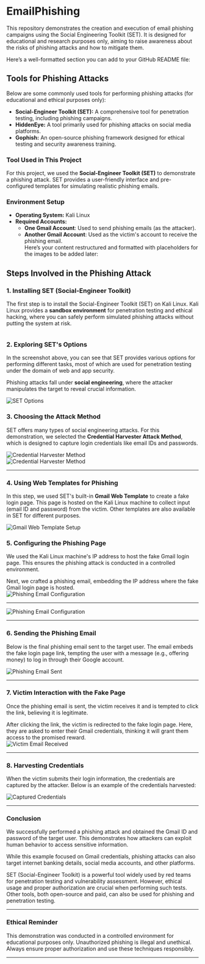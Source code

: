 # EmailPhishing
This repository demonstrates the creation and execution of email phishing campaigns using the Social Engineering Toolkit (SET). It is designed for educational and research purposes only, aiming to raise awareness about the risks of phishing attacks and how to mitigate them.

Here’s a well-formatted section you can add to your GitHub README file:

## **Tools for Phishing Attacks**

Below are some commonly used tools for performing phishing attacks (for educational and ethical purposes only):

- **Social-Engineer Toolkit (SET):** A comprehensive tool for penetration testing, including phishing campaigns.  
- **HiddenEye:** A tool primarily used for phishing attacks on social media platforms.  
- **Gophish:** An open-source phishing framework designed for ethical testing and security awareness training.  

### **Tool Used in This Project**  
For this project, we used the **Social-Engineer Toolkit (SET)** to demonstrate a phishing attack. SET provides a user-friendly interface and pre-configured templates for simulating realistic phishing emails.

### **Environment Setup**
- **Operating System:** Kali Linux  
- **Required Accounts:**  
  - **One Gmail Account**: Used to send phishing emails (as the attacker).  
  - **Another Gmail Account**: Used as the victim's account to receive the phishing email.  
Here’s your content restructured and formatted with placeholders for the images to be added later:

## **Steps Involved in the Phishing Attack**

### 1. **Installing SET (Social-Engineer Toolkit)**  
The first step is to install the Social-Engineer Toolkit (SET) on Kali Linux. Kali Linux provides a **sandbox environment** for penetration testing and ethical hacking, where you can safely perform simulated phishing attacks without putting the system at risk.  

``` sudo setoolkit
```




### 2. **Exploring SET's Options**  
In the screenshot above, you can see that SET provides various options for performing different tasks, most of which are used for penetration testing under the domain of web and app security.  

Phishing attacks fall under **social engineering**, where the attacker manipulates the target to reveal crucial information.  

![SET Options](https://github.com/ChitrakshGupta/EmailPhishing/blob/master/images/Picture1.png)  



### 3. **Choosing the Attack Method**  
SET offers many types of social engineering attacks. For this demonstration, we selected the **Credential Harvester Attack Method**, which is designed to capture login credentials like email IDs and passwords.  

![Credential Harvester Method](https://github.com/ChitrakshGupta/EmailPhishing/blob/master/images/Picture2.png)  
![Credential Harvester Method](https://github.com/ChitrakshGupta/EmailPhishing/blob/master/images/Picture3.png)  


---

### 4. **Using Web Templates for Phishing**  
In this step, we used SET's built-in **Gmail Web Template** to create a fake login page. This page is hosted on the Kali Linux machine to collect input (email ID and password) from the victim. Other templates are also available in SET for different purposes.  

![Gmail Web Template Setup](https://github.com/ChitrakshGupta/EmailPhishing/blob/master/images/Picture4.png)  


### 5. **Configuring the Phishing Page**  
We used the Kali Linux machine's IP address to host the fake Gmail login page. This ensures the phishing attack is conducted in a controlled environment.  

Next, we crafted a phishing email, embedding the IP address where the fake Gmail login page is hosted.  
![Phishing Email Configuration](https://github.com/ChitrakshGupta/EmailPhishing/blob/master/images/Picture5.png)  

---
![Phishing Email Configuration](https://github.com/ChitrakshGupta/EmailPhishing/blob/master/images/Picture6.png)


---

### 6. **Sending the Phishing Email**  
Below is the final phishing email sent to the target user. The email embeds the fake login page link, tempting the user with a message (e.g., offering money) to log in through their Google account.  

![Phishing Email Sent](https://github.com/ChitrakshGupta/EmailPhishing/blob/master/images/Picture7.png)  

---

### 7. **Victim Interaction with the Fake Page**  
Once the phishing email is sent, the victim receives it and is tempted to click the link, believing it is legitimate.  



After clicking the link, the victim is redirected to the fake login page. Here, they are asked to enter their Gmail credentials, thinking it will grant them access to the promised reward.  
![Victim Email Received](https://github.com/ChitrakshGupta/EmailPhishing/blob/master/images/Picture8.png)  

---

### 8. **Harvesting Credentials**  
When the victim submits their login information, the credentials are captured by the attacker. Below is an example of the credentials harvested:  

![Captured Credentials](https://github.com/ChitrakshGupta/EmailPhishing/blob/master/images/Picture9.png)  

---

### **Conclusion**  
We successfully performed a phishing attack and obtained the Gmail ID and password of the target user. This demonstrates how attackers can exploit human behavior to access sensitive information.  

While this example focused on Gmail credentials, phishing attacks can also target internet banking details, social media accounts, and other platforms.  

SET (Social-Engineer Toolkit) is a powerful tool widely used by red teams for penetration testing and vulnerability assessment. However, ethical usage and proper authorization are crucial when performing such tests. Other tools, both open-source and paid, can also be used for phishing and penetration testing.  

---

### **Ethical Reminder**  
This demonstration was conducted in a controlled environment for educational purposes only. Unauthorized phishing is illegal and unethical. Always ensure proper authorization and use these techniques responsibly.  

---


